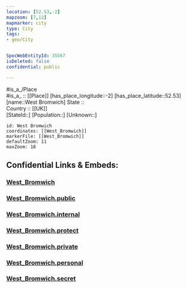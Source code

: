 ```yaml
---
location: [52.53,-2] 
mapzoom: [7,12] 
mapmarker: city 
type: City
tags:
- geo/City


SpocWebEntityId: 35567
isDeleted: false
confidential: public

---
```

#is_a_/Place  
#is_a_ :: [[Place]] 
[has_place_longitude::-2] 
[has_place_latitude::52.53] 
[name::West Bromwich] 
State ::  
Country :: [[UK]]  
[StateId::] 
[Population::] 
[Unknown::] 


```leaflet
id: West Bromwich
coordinates: [[West_Bromwich]] 
markerFile: [[West_Bromwich]] 
defaultZoom: 11 
maxZoom: 18
```


## Confidential Links & Embeds: 

### [West_Bromwich](/_Standards/Earth/Continent/Europe/Europe~North/UK/England/Regions~England/West_Midlands,Region/Sandwell/cities~Sandwell/West_Bromwich.md) 

### [West_Bromwich.public](/_public/Earth/Continent/Europe/Europe~North/UK/England/Regions~England/West_Midlands,Region/Sandwell/cities~Sandwell/West_Bromwich.public.md) 

### [West_Bromwich.internal](/_internal/Earth/Continent/Europe/Europe~North/UK/England/Regions~England/West_Midlands,Region/Sandwell/cities~Sandwell/West_Bromwich.internal.md) 

### [West_Bromwich.protect](/_protect/Earth/Continent/Europe/Europe~North/UK/England/Regions~England/West_Midlands,Region/Sandwell/cities~Sandwell/West_Bromwich.protect.md) 

### [West_Bromwich.private](/_private/Earth/Continent/Europe/Europe~North/UK/England/Regions~England/West_Midlands,Region/Sandwell/cities~Sandwell/West_Bromwich.private.md) 

### [West_Bromwich.personal](/_personal/Earth/Continent/Europe/Europe~North/UK/England/Regions~England/West_Midlands,Region/Sandwell/cities~Sandwell/West_Bromwich.personal.md) 

### [West_Bromwich.secret](/_secret/Earth/Continent/Europe/Europe~North/UK/England/Regions~England/West_Midlands,Region/Sandwell/cities~Sandwell/West_Bromwich.secret.md)

